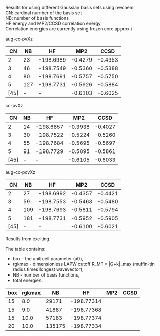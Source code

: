 Results for using different Gaussian basis sets using nwchem.\
CN: cardinal number of the basis set\
NB: number of basis functions\
HF energy and MP2/CCSD correlation energy\
Correlation energies are currently using frozen core approx.\


aug-cc-pvXz

| CN | NB| HF | MP2 | CCSD |
|--- | ---|---| ---| ---|
| 2  |  23  |-198.6989|-0.4279 |-0.4353|
| 3  |  46  |-198.7549|-0.5360 |-0.5388|
|4   |  80  |-198.7691|-0.5757 |-0.5750|
| 5  | 127  |-198.7731|-0.5926 |-0.5884|
|[45] | - | - | -0.6103 | -0.6025 |

cc-pvXz

| CN | NB |HF | MP2 | CCSD |
|--- | ---|---| ---| ---|
| 2  | 14 |-198.6857 |-0.3938 |-0.4027 |
| 3  | 30 |-198.7522 |-0.5224 |-0.5260|
|4   | 55 |-198.7684 |-0.5695 |-0.5697|
| 5  | 91 |-198.7729 |-0.5895 |-0.5861 |
|[45] | - | - | -0.6105 | -0.6033 |


aug-cc-pcvXz

| CN | NB |HF | MP2 | CCSD |
|--- | ---|---| ---| ---|
| 2  |  27 |-198.6992 | -0.4357|-0.4421|
| 3  |  59 |-198.7553 | -0.5463|-0.5480|
| 4  | 109 |-198.7693 | -0.5811|-0.5794|
| 5  | 181 |-198.7731 | -0.5952|-0.5905|
| [45] | - | - |  -0.6100 | -0.6021 |


Results from exciting.

The table contains: 
* box - the unit cell parameter (a0),
* rgkmax - dimensionless LAPW cutoff R\_MT * |G+k|\_max (muffin-tin radius times longest wavevector),
* NB - number of basis functions,
* total energies.

| box | rgkmax | NB | HF | MP2 | CCSD |
|--- | ---| ---|---| ---| ---|
| 15  | 8.0  | 29171  | -198.77314 | | |
| 15  | 9.0  | 41887  | -198.77368 | | |
| 15  | 10.0 | 57183  | -198.77374 | | |
| 20  | 10.0 | 135175 | -198.77334 | | |
